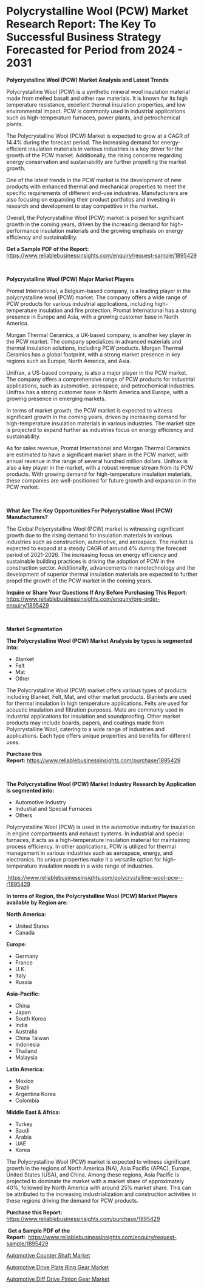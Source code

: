 <p><h1>Polycrystalline Wool (PCW) Market Research Report: The Key To Successful Business Strategy Forecasted for Period from 2024 - 2031</h1></p><p><strong>Polycrystalline Wool (PCW) Market Analysis and Latest Trends</strong></p>
<p><p>Polycrystalline Wool (PCW) is a synthetic mineral wool insulation material made from melted basalt and other raw materials. It is known for its high temperature resistance, excellent thermal insulation properties, and low environmental impact. PCW is commonly used in industrial applications such as high-temperature furnaces, power plants, and petrochemical plants.</p><p>The Polycrystalline Wool (PCW) Market is expected to grow at a CAGR of 14.4% during the forecast period. The increasing demand for energy-efficient insulation materials in various industries is a key driver for the growth of the PCW market. Additionally, the rising concerns regarding energy conservation and sustainability are further propelling the market growth.</p><p>One of the latest trends in the PCW market is the development of new products with enhanced thermal and mechanical properties to meet the specific requirements of different end-use industries. Manufacturers are also focusing on expanding their product portfolios and investing in research and development to stay competitive in the market.</p><p>Overall, the Polycrystalline Wool (PCW) market is poised for significant growth in the coming years, driven by the increasing demand for high-performance insulation materials and the growing emphasis on energy efficiency and sustainability.</p></p>
<p><strong>Get a Sample PDF of the Report:&nbsp;</strong> <a href="https://www.reliablebusinessinsights.com/enquiry/request-sample/1895429">https://www.reliablebusinessinsights.com/enquiry/request-sample/1895429</a></p>
<p>&nbsp;</p>
<p><strong>Polycrystalline Wool (PCW) Major Market Players</strong></p>
<p><p>Promat International, a Belgium-based company, is a leading player in the polycrystalline wool (PCW) market. The company offers a wide range of PCW products for various industrial applications, including high-temperature insulation and fire protection. Promat International has a strong presence in Europe and Asia, with a growing customer base in North America.</p><p>Morgan Thermal Ceramics, a UK-based company, is another key player in the PCW market. The company specializes in advanced materials and thermal insulation solutions, including PCW products. Morgan Thermal Ceramics has a global footprint, with a strong market presence in key regions such as Europe, North America, and Asia.</p><p>Unifrax, a US-based company, is also a major player in the PCW market. The company offers a comprehensive range of PCW products for industrial applications, such as automotive, aerospace, and petrochemical industries. Unifrax has a strong customer base in North America and Europe, with a growing presence in emerging markets.</p><p>In terms of market growth, the PCW market is expected to witness significant growth in the coming years, driven by increasing demand for high-temperature insulation materials in various industries. The market size is projected to expand further as industries focus on energy efficiency and sustainability.</p><p>As for sales revenue, Promat International and Morgan Thermal Ceramics are estimated to have a significant market share in the PCW market, with annual revenue in the range of several hundred million dollars. Unifrax is also a key player in the market, with a robust revenue stream from its PCW products. With growing demand for high-temperature insulation materials, these companies are well-positioned for future growth and expansion in the PCW market.</p></p>
<p>&nbsp;</p>
<p><strong>What Are The Key Opportunities For Polycrystalline Wool (PCW) Manufacturers?</strong></p>
<p><p>The Global Polycrystalline Wool (PCW) market is witnessing significant growth due to the rising demand for insulation materials in various industries such as construction, automotive, and aerospace. The market is expected to expand at a steady CAGR of around 4% during the forecast period of 2021-2026. The increasing focus on energy efficiency and sustainable building practices is driving the adoption of PCW in the construction sector. Additionally, advancements in nanotechnology and the development of superior thermal insulation materials are expected to further propel the growth of the PCW market in the coming years.</p></p>
<p><strong>Inquire or Share Your Questions If Any Before Purchasing This Report:</strong> <a href="https://www.reliablebusinessinsights.com/enquiry/pre-order-enquiry/1895429">https://www.reliablebusinessinsights.com/enquiry/pre-order-enquiry/1895429</a></p>
<p>&nbsp;</p>
<p><strong>Market Segmentation</strong></p>
<p><strong>The Polycrystalline Wool (PCW) Market Analysis by types is segmented into:</strong></p>
<p><ul><li>Blanket</li><li>Felt</li><li>Mat</li><li>Other</li></ul></p>
<p><p>The Polycrystalline Wool (PCW) market offers various types of products including Blanket, Felt, Mat, and other market products. Blankets are used for thermal insulation in high temperature applications. Felts are used for acoustic insulation and filtration purposes. Mats are commonly used in industrial applications for insulation and soundproofing. Other market products may include boards, papers, and coatings made from Polycrystalline Wool, catering to a wide range of industries and applications. Each type offers unique properties and benefits for different uses.</p></p>
<p><strong>Purchase this Report:&nbsp;</strong><a href="https://www.reliablebusinessinsights.com/purchase/1895429">https://www.reliablebusinessinsights.com/purchase/1895429</a></p>
<p>&nbsp;</p>
<p><strong>The Polycrystalline Wool (PCW) Market Industry Research by Application is segmented into:</strong></p>
<p><ul><li>Automotive Industry</li><li>Industial and Special Furnaces</li><li>Others</li></ul></p>
<p><p>Polycrystalline Wool (PCW) is used in the automotive industry for insulation in engine compartments and exhaust systems. In industrial and special furnaces, it acts as a high-temperature insulation material for maintaining process efficiency. In other applications, PCW is utilized for thermal management in various industries such as aerospace, energy, and electronics. Its unique properties make it a versatile option for high-temperature insulation needs in a wide range of industries.</p></p>
<p><a href="https://www.reliablebusinessinsights.com/polycrystalline-wool-pcw--r1895429">&nbsp;https://www.reliablebusinessinsights.com/polycrystalline-wool-pcw--r1895429</a></p>
<p><strong>In terms of Region, the Polycrystalline Wool (PCW) Market Players available by Region are:</strong></p>
<p>
    <p> <strong> North America: </strong>
        <ul>
            <li>United States</li>
            <li>Canada</li>
        </ul>
        </p> 
    <p> <strong> Europe: </strong>
        <ul>
            <li>Germany</li>
            <li>France</li>
            <li>U.K.</li>
            <li>Italy</li>
            <li>Russia</li>
        </ul>
        </p> 
    <p> <strong> Asia-Pacific: </strong>
        <ul>
            <li>China</li>
            <li>Japan</li>
            <li>South Korea</li>
            <li>India</li>
            <li>Australia</li>
            <li>China Taiwan</li>
            <li>Indonesia</li>
            <li>Thailand</li>
            <li>Malaysia</li>
        </ul>
        </p> 
    <p> <strong> Latin America: </strong>
        <ul>
            <li>Mexico</li>
            <li>Brazil</li>
            <li>Argentina Korea</li>
            <li>Colombia</li>
        </ul>
        </p> 
    <p> <strong> Middle East & Africa: </strong>
        <ul>
            <li>Turkey</li>
            <li>Saudi</li>
            <li>Arabia</li>
            <li>UAE</li>
            <li>Korea</li>
        </ul>
    </p>
    </p>
<p><p>The Polycrystalline Wool (PCW) market is expected to witness significant growth in the regions of North America (NA), Asia Pacific (APAC), Europe, United States (USA), and China. Among these regions, Asia Pacific is projected to dominate the market with a market share of approximately 40%, followed by North America with around 25% market share. This can be attributed to the increasing industrialization and construction activities in these regions driving the demand for PCW products.</p></p>
<p><strong>Purchase this Report: </strong><a href="https://www.reliablebusinessinsights.com/purchase/1895429">https://www.reliablebusinessinsights.com/purchase/1895429</a></p>
<p>&nbsp;<strong>Get a Sample PDF of the Report:&nbsp;&nbsp;</strong><a href="https://www.reliablebusinessinsights.com/enquiry/request-sample/1895429">https://www.reliablebusinessinsights.com/enquiry/request-sample/1895429</a></p>
<p><strong></strong></p>
<p><p><a href="https://medium.com/@amandaexton567/future-trends-in-global-automotive-counter-shaft-market-market-insights-and-analysis-from-2024-to-4cf2809c53e2">Automotive Counter Shaft Market</a></p><p><a href="https://medium.com/@alyciaebert/automotive-drive-plate-ring-gear-market-share-market-analysis-growth-trends-forecasts-for-9aa41cda466b">Automotive Drive Plate Ring Gear Market</a></p><p><a href="https://medium.com/@bradleyills65767/automotive-diff-drive-pinion-gear-market-size-growth-trends-statistics-forecasts-2024-2031-62a236c42a25">Automotive Diff Drive Pinion Gear Market</a></p></p>